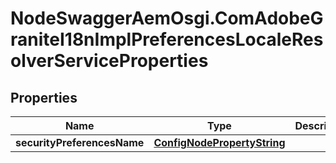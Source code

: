 # NodeSwaggerAemOsgi.ComAdobeGraniteI18nImplPreferencesLocaleResolverServiceProperties

## Properties
Name | Type | Description | Notes
------------ | ------------- | ------------- | -------------
**securityPreferencesName** | [**ConfigNodePropertyString**](ConfigNodePropertyString.md) |  | [optional] 


